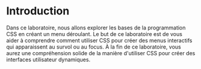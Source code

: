 # Introduction

Dans ce laboratoire, nous allons explorer les bases de la programmation CSS en créant un menu déroulant. Le but de ce laboratoire est de vous aider à comprendre comment utiliser CSS pour créer des menus interactifs qui apparaissent au survol ou au focus. À la fin de ce laboratoire, vous aurez une compréhension solide de la manière d'utiliser CSS pour créer des interfaces utilisateur dynamiques.
